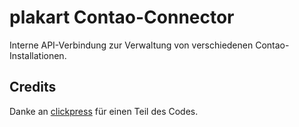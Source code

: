 # plakart Contao-Connector
Interne API-Verbindung zur Verwaltung von verschiedenen Contao-Installationen.

## Credits
Danke an [clickpress](https://github.com/clickpress/contao-clickpress-update) für einen Teil des Codes.
